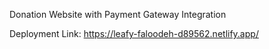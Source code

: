 
Donation Website with Payment Gateway Integration

Deployment Link: https://leafy-faloodeh-d89562.netlify.app/